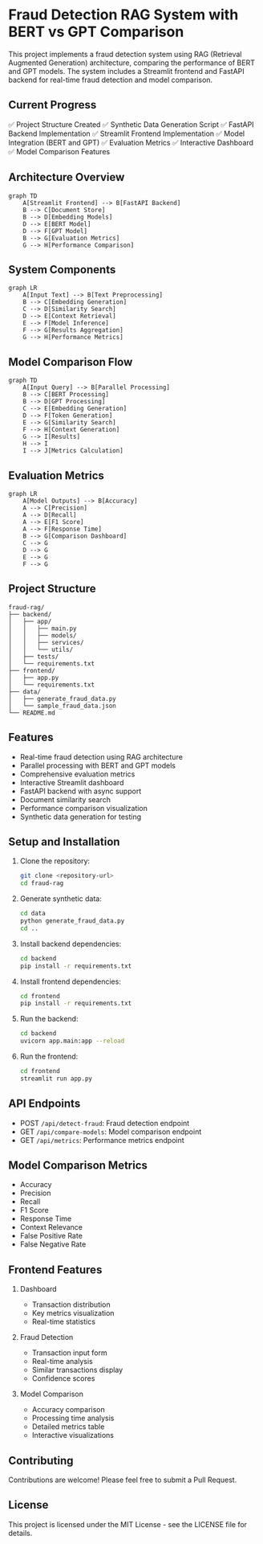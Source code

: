 # Fraud Detection RAG System with BERT vs GPT Comparison

This project implements a fraud detection system using RAG (Retrieval Augmented Generation) architecture, comparing the performance of BERT and GPT models. The system includes a Streamlit frontend and FastAPI backend for real-time fraud detection and model comparison.

## Current Progress

✅ Project Structure Created
✅ Synthetic Data Generation Script
✅ FastAPI Backend Implementation
✅ Streamlit Frontend Implementation
✅ Model Integration (BERT and GPT)
✅ Evaluation Metrics
✅ Interactive Dashboard
✅ Model Comparison Features

## Architecture Overview

```mermaid
graph TD
    A[Streamlit Frontend] --> B[FastAPI Backend]
    B --> C[Document Store]
    B --> D[Embedding Models]
    D --> E[BERT Model]
    D --> F[GPT Model]
    B --> G[Evaluation Metrics]
    G --> H[Performance Comparison]
```

## System Components

```mermaid
graph LR
    A[Input Text] --> B[Text Preprocessing]
    B --> C[Embedding Generation]
    C --> D[Similarity Search]
    D --> E[Context Retrieval]
    E --> F[Model Inference]
    F --> G[Results Aggregation]
    G --> H[Performance Metrics]
```

## Model Comparison Flow

```mermaid
graph TD
    A[Input Query] --> B[Parallel Processing]
    B --> C[BERT Processing]
    B --> D[GPT Processing]
    C --> E[Embedding Generation]
    D --> F[Token Generation]
    E --> G[Similarity Search]
    F --> H[Context Generation]
    G --> I[Results]
    H --> I
    I --> J[Metrics Calculation]
```

## Evaluation Metrics

```mermaid
graph LR
    A[Model Outputs] --> B[Accuracy]
    A --> C[Precision]
    A --> D[Recall]
    A --> E[F1 Score]
    A --> F[Response Time]
    B --> G[Comparison Dashboard]
    C --> G
    D --> G
    E --> G
    F --> G
```

## Project Structure

```
fraud-rag/
├── backend/
│   ├── app/
│   │   ├── main.py
│   │   ├── models/
│   │   ├── services/
│   │   └── utils/
│   ├── tests/
│   └── requirements.txt
├── frontend/
│   ├── app.py
│   └── requirements.txt
├── data/
│   ├── generate_fraud_data.py
│   └── sample_fraud_data.json
└── README.md
```

## Features

- Real-time fraud detection using RAG architecture
- Parallel processing with BERT and GPT models
- Comprehensive evaluation metrics
- Interactive Streamlit dashboard
- FastAPI backend with async support
- Document similarity search
- Performance comparison visualization
- Synthetic data generation for testing

## Setup and Installation

1. Clone the repository:
   ```bash
   git clone <repository-url>
   cd fraud-rag
   ```

2. Generate synthetic data:
   ```bash
   cd data
   python generate_fraud_data.py
   cd ..
   ```

3. Install backend dependencies:
   ```bash
   cd backend
   pip install -r requirements.txt
   ```

4. Install frontend dependencies:
   ```bash
   cd frontend
   pip install -r requirements.txt
   ```

5. Run the backend:
   ```bash
   cd backend
   uvicorn app.main:app --reload
   ```

6. Run the frontend:
   ```bash
   cd frontend
   streamlit run app.py
   ```

## API Endpoints

- POST `/api/detect-fraud`: Fraud detection endpoint
- GET `/api/compare-models`: Model comparison endpoint
- GET `/api/metrics`: Performance metrics endpoint

## Model Comparison Metrics

- Accuracy
- Precision
- Recall
- F1 Score
- Response Time
- Context Relevance
- False Positive Rate
- False Negative Rate

## Frontend Features

1. Dashboard
   - Transaction distribution
   - Key metrics visualization
   - Real-time statistics

2. Fraud Detection
   - Transaction input form
   - Real-time analysis
   - Similar transactions display
   - Confidence scores

3. Model Comparison
   - Accuracy comparison
   - Processing time analysis
   - Detailed metrics table
   - Interactive visualizations

## Contributing

Contributions are welcome! Please feel free to submit a Pull Request.

## License

This project is licensed under the MIT License - see the LICENSE file for details. 
